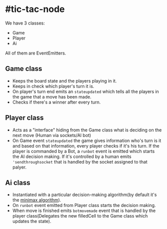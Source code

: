 #tic-tac-node
============

We have 3 classes:

* Game
* Player
* Ai

All of them are EventEmitters.

## Game class

* Keeps the board state and the players playing in it.
* Keeps in check which player's turn it is.
* On player's turn end emits an ``stateupdated`` which tells all the players in the game that a move has been made.
* Checks if there's a winner after every turn.

## Player class

* Acts as a "interface" hiding from the Game class what is deciding on the next move (Human via sockets/AI bot)
* On Game event ``stateupdated`` the game gives information who's turn is it and based on that information, every player checks if it's his turn. If the player is commanded by a Bot, a ``runbot``
event is emitted which starts the AI decision making.
If it's controlled by a human emits ``'sendthroughsocket`` that is handled by the socket assigned to that palyer.

## Ai class

* Instantiated with a particular decision-making algorithm(by default it's the [minimax algorithm](http://en.wikipedia.org/wiki/Minimax)).
* On ``runbot`` event emitted from Player class starts the decision making.
* When move is finished emits ``botmovemade`` event that is handled by the player class(Delegates the new
filledCell to the Game class which updates the state).


